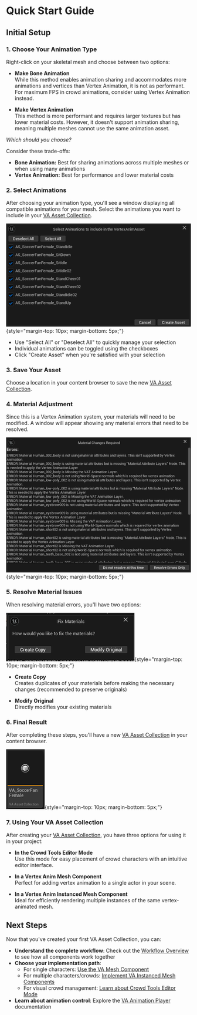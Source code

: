 # Quick Start Guide

## Initial Setup

### 1. Choose Your Animation Type
Right-click on your skeletal mesh and choose between two options:

   - **Make Bone Animation**  
     While this method enables animation sharing and accommodates more animations and vertices than Vertex Animation, it is not as performant. For maximum FPS in crowd animations, consider using Vertex Animation instead.

   - **Make Vertex Animation**  
     This method is more performant and requires larger textures but has lower material costs. However, it doesn't support animation sharing, meaning multiple meshes cannot use the same animation asset.

*Which should you choose?*

Consider these trade-offs:

   - **Bone Animation:** Best for sharing animations across multiple meshes or when using many animations  
   - **Vertex Animation:** Best for performance and lower material costs

### 2. Select Animations
After choosing your animation type, you'll see a window displaying all compatible animations for your mesh. Select the animations you want to include in your [VA Asset Collection](va-asset-collection.md).

   ![Animation Selection](assets/quick_1.png){style="margin-top: 10px; margin-bottom: 5px;"}

   - Use "Select All" or "Deselect All" to quickly manage your selection  
   - Individual animations can be toggled using the checkboxes  
   - Click "Create Asset" when you're satisfied with your selection

### 3. Save Your Asset
Choose a location in your content browser to save the new [VA Asset Collection](va-asset-collection.md).

### 4. Material Adjustment
Since this is a Vertex Animation system, your materials will need to be modified. A window will appear showing any material errors that need to be resolved.

   ![Material Errors](assets/quick_2.png){style="margin-top: 10px; margin-bottom: 5px;"}

### 5. Resolve Material Issues
When resolving material errors, you'll have two options:

   ![Material Resolution Options](assets/quick_3.png){style="margin-top: 10px; margin-bottom: 5px;"}

   - **Create Copy**  
     Creates duplicates of your materials before making the necessary changes (recommended to preserve originals)
   
   - **Modify Original**  
     Directly modifies your existing materials

### 6. Final Result
After completing these steps, you'll have a new [VA Asset Collection](va-asset-collection.md) in your content browser.

   ![VA Asset Collection](assets/quick_4.png){style="margin-top: 10px; margin-bottom: 5px;"}

### 7. Using Your VA Asset Collection

After creating your [VA Asset Collection](va-asset-collection.md), you have three options for using it in your project:

- **In the Crowd Tools Editor Mode**  
  Use this mode for easy placement of crowd characters with an intuitive editor interface.

- **In a Vertex Anim Mesh Component**  
  Perfect for adding vertex animation to a single actor in your scene.

- **In a Vertex Anim Instanced Mesh Component**  
  Ideal for efficiently rendering multiple instances of the same vertex-animated mesh.

## Next Steps

Now that you've created your first VA Asset Collection, you can:

- **Understand the complete workflow**: Check out the [Workflow Overview](workflow-overview.md) to see how all components work together
- **Choose your implementation path**:
  - For single characters: [Use the VA Mesh Component](vertex-anim-mesh-component.md)
  - For multiple characters/crowds: [Implement VA Instanced Mesh Components](vertex-anim-instanced-mesh-component.md)
  - For visual crowd management: [Learn about Crowd Tools Editor Mode](crowd-tools-editor-mode.md)
- **Learn about animation control**: Explore the [VA Animation Player](va-animation-player.md) documentation

